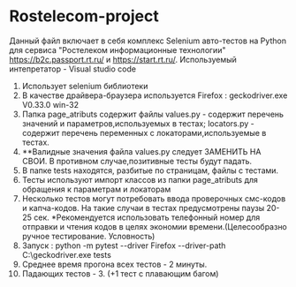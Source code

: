 # Rostelecom-project
Данный файл включает в себя комплекс Selenium авто-тестов на Python для сервиса "Ростелеком информационные технологии" https://b2c.passport.rt.ru/ и https://start.rt.ru/. Используемый интепретатор - Visual studio code
1. Использует selenium библиотеки
2. В качестве драйвера-браузера используется Firefox : geckodriver.exe V0.33.0 win-32
3. Папка page_atributs содержит файлы values.py - содержит перечень значений и параметров,используемых в тестах; locators.py - содержит перечень переменных с локаторами,используемые в тестах.
4. **Валидные значения файла values.py следует ЗАМЕНИТЬ НА СВОИ. В противном случае,позитивные тесты будут падать.
5. В папке tests находятся, разбитые по страницам, файлы с тестами.
6. Тесты используют импорт классов из папки page_atributs для обращения к параметрам и локаторам
7. Несколько тестов могут потребовать ввода проверочных смс-кодов и капча-кодов. На такие случаи в тестах предусмотрены паузы 20-25 сек. *Рекомендуется использовать телефонный номер для отправки и чтения кодов в целях экономии времени.(Целесообразно ручное тестирование. Условность)
8. Запуск : python -m pytest --driver Firefox --driver-path C:\\geckodriver.exe tests
9. Среднее время прогона всех тестов - 2 минуты.
10. Падающих тестов - 3. (+1 тест с плавающим багом)
